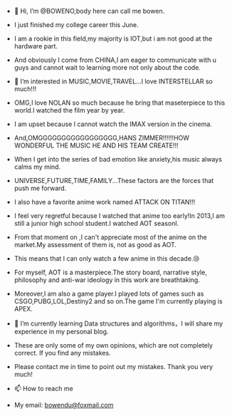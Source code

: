 - 👋 Hi, I’m @BOWENO,body here can call me bowen.
- I just finished my college career this June.
- I am a rookie in this field,my majority is IOT,but i am not good at the hardware part.
- And obviously I come from CHINA,I am eager to communicate with u guys and cannot wait to learning more not only about the code.
- 👀 I’m interested in MUSIC,MOVIE,TRAVEL...I love INTERSTELLAR so much!!!
- OMG,I love NOLAN so much because he bring that maseterpiece to this world.I watched the film year by year.
- I am upset because I cannot watch the IMAX version in the cinema.
- And,OMGGGGGGGGGGGGGGGGG,HANS ZIMMER!!!!!!HOW WONDERFUL THE MUSIC HE AND HIS TEAM CREATE!!!
- When I get into the series of bad emotion like anxiety,his music always calms my mind.
- UNIVERSE,FUTURE,TIME,FAMILY...These factors are the forces that push me forward.
- I also have a favorite anime work named ATTACK ON TITAN!!!
- I feel very regretful because I watched that anime too early!In 2013,I am still a junior high school student.I watched AOT seasonI.
- From that moment on ,I can't appreciate most of the anime on the market.My assessment of them is, not as good as AOT.
- This means that I can only watch a few anime in this decade.😢
- For myself, AOT is a masterpiece.The story board, narrative style, philosophy and anti-war ideology in this work are breathtaking.
- Moreover,I am also a game player.I played lots of games such as CSGO,PUBG,LOL,Destiny2 and so on.The game I'm currently playing is APEX.
- 🌱 I’m currently learning Data structures and algorithms，I will share my experience in my personal blog.
- These are only some of my own opinions, which are not completely correct. If you find any mistakes.
- Please contact me in time to point out my mistakes. Thank you very much!


- 📫 How to reach me 
- My email: bowendu@foxmail.com
<!---
BOWENO/BOWENO is a ✨ special ✨ repository because its `README.md` (this file) appears on your GitHub profile.
You can click the Preview link to take a look at your changes.
--->
